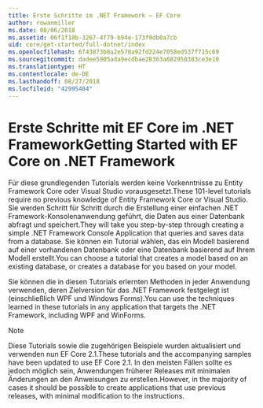 ```yaml
---
title: Erste Schritte im .NET Framework – EF Core
author: rowanmiller
ms.date: 08/06/2018
ms.assetid: 06f1f18b-3267-4f79-b94e-173f9db0a7cb
uid: core/get-started/full-dotnet/index
ms.openlocfilehash: 6f43873b8a2e578a92fd224e7058ed537f715c69
ms.sourcegitcommit: dadee5905ada9ecdbae28363a682950383ce3e10
ms.translationtype: HT
ms.contentlocale: de-DE
ms.lasthandoff: 08/27/2018
ms.locfileid: "42995404"
---
```

# <a name="getting-started-with-ef-core-on-net-framework"></a><span data-ttu-id="ed3fe-102">Erste Schritte mit EF Core im .NET Framework</span><span class="sxs-lookup"><span data-stu-id="ed3fe-102">Getting Started with EF Core on .NET Framework</span></span>

<span data-ttu-id="ed3fe-103">Für diese grundlegenden Tutorials werden keine Vorkenntnisse zu Entity Framework Core oder Visual Studio vorausgesetzt.</span><span class="sxs-lookup"><span data-stu-id="ed3fe-103">These 101-level tutorials require no previous knowledge of Entity Framework Core or Visual Studio.</span></span> <span data-ttu-id="ed3fe-104">Sie werden Schritt für Schritt durch die Erstellung einer einfachen .NET Framework-Konsolenanwendung geführt, die Daten aus einer Datenbank abfragt und speichert.</span><span class="sxs-lookup"><span data-stu-id="ed3fe-104">They will take you step-by-step through creating a simple .NET Framework Console Application that queries and saves data from a database.</span></span> <span data-ttu-id="ed3fe-105">Sie können ein Tutorial wählen, das ein Modell basierend auf einer vorhandenen Datenbank oder eine Datenbank basierend auf Ihrem Modell erstellt.</span><span class="sxs-lookup"><span data-stu-id="ed3fe-105">You can choose a tutorial that creates a model based on an existing database, or creates a database for you based on your model.</span></span>

<span data-ttu-id="ed3fe-106">Sie können die in diesen Tutorials erlernten Methoden in jeder Anwendung verwenden, deren Zielversion für das .NET Framework festgelegt ist (einschließlich WPF und Windows Forms).</span><span class="sxs-lookup"><span data-stu-id="ed3fe-106">You can use the techniques learned in these tutorials in any application that targets the .NET Framework, including WPF and WinForms.</span></span>

> [!NOTE]  
> <span data-ttu-id="ed3fe-107">Diese Tutorials sowie die zugehörigen Beispiele wurden aktualisiert und verwenden nun EF Core 2.1.</span><span class="sxs-lookup"><span data-stu-id="ed3fe-107">These tutorials and the accompanying samples have been updated to use EF Core 2.1.</span></span> <span data-ttu-id="ed3fe-108">In den meisten Fällen sollte es jedoch möglich sein, Anwendungen früherer Releases mit minimalen Änderungen an den Anweisungen zu erstellen.</span><span class="sxs-lookup"><span data-stu-id="ed3fe-108">However, in the majority of cases it should be possible to create applications that use previous releases, with minimal modification to the instructions.</span></span>
